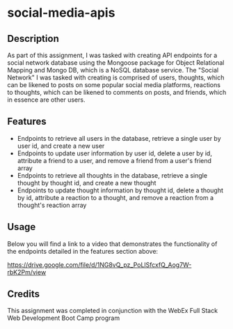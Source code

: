 # social-media-apis
## Description

As part of this assignment, I was tasked with creating API endpoints for a social network database using the Mongoose package for Object Relational Mapping and Mongo DB, which is a NoSQL database service.
The "Social Network" I was tasked with creating is comprised of users, thoughts, which can be likened to posts on some popular social media platforms, reactions to thoughts, which can be likened to comments on posts, and friends, which in essence are other users.


## Features

- Endpoints to retrieve all users in the database, retrieve a single user by user id, and create a new user
- Endpoints to update user information by user id, delete a user by id, attribute a friend to a user, and remove a friend from a user's friend array
- Endpoints to retrieve all thoughts in the database, retrieve a single thought by thought id, and create a new thought
- Endpoints to update thought information by thought id, delete a thought by id, attribute a reaction to a thought, and remove a reaction from a thought's reaction array

## Usage

Below you will find a link to a video that demonstrates the functionality of the endpoints detailed in the features section above:

https://drive.google.com/file/d/1NG8vQ_pz_PoLlSfcxfQ_Aog7W-rbK2Pm/view



## Credits

This assignment was completed in conjunction with the WebEx Full Stack Web Development Boot Camp program








